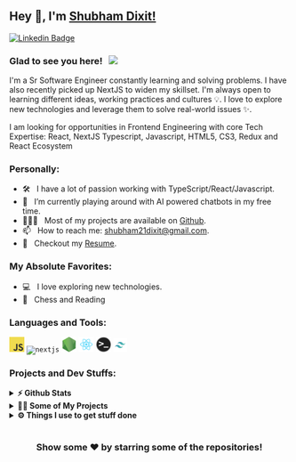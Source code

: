 ## Hey 👋, I'm [Shubham Dixit!](https://github.com/shubham43MP/)

[![Linkedin Badge](https://img.shields.io/badge/-LinkedIn-0e76a8?style=flat-square&logo=Linkedin&logoColor=white)](https://www.linkedin.com/in/shubham-dixit-918888148/)

### Glad to see you here! &nbsp; ![](https://visitor-badge.glitch.me/badge?page_id=mkimbo.mkimbo&style=flat-square&color=0088cc)

I'm a Sr Software Engineer constantly learning and solving problems. I have also recently picked up NextJS to widen my skillset. I'm always open to learning different ideas, working practices and cultures 💡. I love to explore new technologies and leverage them to solve real-world issues ✨.

I am looking for opportunities in Frontend Engineering with core Tech Expertise: React, NextJS Typescript, Javascript, HTML5, CS3, Redux and React Ecosystem

### Personally:

- 🛠 &nbsp; I have a lot of passion working with TypeScript/React/Javascript.
- 🚀 &nbsp; I’m currently playing around with AI powered chatbots in my free time.
- 👨🏻‍💻 &nbsp; Most of my projects are available on [Github](https://github.com/shubham43MP).
- 📫 &nbsp; How to reach me: shubham21dixit@gmail.com.
- 📝 &nbsp; Checkout my [Resume](https://drive.google.com/file/d/1JCxzmbIiOvpbfYiJcHM-8y_URSzPlLys/view?usp=sharing).

### My Absolute Favorites:

- 💻 &nbsp; I love exploring new technologies.
- 🍕 &nbsp; Chess and Reading

### Languages and Tools:

<code><img height="27" src="https://raw.githubusercontent.com/github/explore/80688e429a7d4ef2fca1e82350fe8e3517d3494d/topics/javascript/javascript.png" alt="javascript"></code>
<code><img height="25" src="https://assets.vercel.com/image/upload/v1662130559/nextjs/Icon_light_background.png" alt="nextjs"></code>
<code><img height="27" src="https://raw.githubusercontent.com/github/explore/80688e429a7d4ef2fca1e82350fe8e3517d3494d/topics/nodejs/nodejs.png" alt="nodejs"></code>
<code><img height="27" src="https://raw.githubusercontent.com/github/explore/80688e429a7d4ef2fca1e82350fe8e3517d3494d/topics/react/react.png" alt="react"></code>
<code><img height="27" src="https://raw.githubusercontent.com/github/explore/80688e429a7d4ef2fca1e82350fe8e3517d3494d/topics/terminal/terminal.png" alt="terminal"></code>
<code><img height="25" src="https://raw.githubusercontent.com/github/explore/80688e429a7d4ef2fca1e82350fe8e3517d3494d/topics/tailwind/tailwind.png" alt="tailwind"></code>

### Projects and Dev Stuffs:

<details>	
  <summary><b>⚡ Github Stats</b></summary>

<img height="180em" src="https://github-readme-stats.vercel.app/api?username=shubham43MP&show_icons=true&hide_border=true" />
<img height="180em" src="https://github-readme-stats.vercel.app/api/top-langs/?username=shubham43MP&exclude_repo=KNN-Image-Classification&show_icons=true&hide_border=true&layout=compact&langs_count=8"/>
<img height="180em" src="[https://github-readme-stats.vercel.app/api/top-langs/?username=shubham43MP&exclude_repo=KNN-Image-Classification&show_icons=true&hide_border=true&layout=compact&langs_count=8](https://git.io/streak-stats"><img src="https://github-readme-streak-stats.herokuapp.com?user=shubham43MP)"/>

</details>

<details>
  <summary><b>🧑‍🚀 Some of My Projects</b></summary>

  <br />
  <table>
    <thead align="center">
      <tr border: none;>
        <td><b>💻 Projects</b></td>
        <td><b>🌟 Stars</b></td>
        <td><b>🍴 Forks</b></td>
        <td><b>🐛 Issues</b></td>
        <td><b>🔔 Pull Requests</b></td>
        <td><b>👨‍💻 Language</b></td>
      </tr>
    </thead>
    <tbody>
	    <tr>
	      <td><a href="https://github.com/shubham43MP/smaply-persona-test/"><b>🚀Live Persona Editor Test Case</b></a></td>
        <td><img alt="Stars" src="https://img.shields.io/github/stars/shubham43MP/smaply-persona-test?style=flat-square&labelColor=343b41"/></td>
        <td><img alt="Forks" src="https://img.shields.io/github/forks/shubham43MP/smaply-persona-test?style=flat-square&labelColor=343b41"/></td>
        <td><img alt="Issues" src="https://img.shields.io/github/issues/shubham43MP/smaply-persona-test?style=flat-square"/></td>
        <td><img alt="Pull Requests" src="https://img.shields.io/github/issues-pr/shubham43MP/smaply-persona-test?style=flat-square"/></td>
        <td><img alt="Language" src="https://img.shields.io/github/languages/top/shubham43MP/smaply-persona-test?label=javascript&style=flat-square"/></td> 
      </tr>
      <tr>
       <tr>
	      <td><a href="https://github.com/shubham43MP/tara-series"><b>🚀 Tara Series Astro App/b></a></td>
        <td><img alt="Stars" src="https://img.shields.io/github/stars/shubham43MP/tara-series?style=flat-square&labelColor=343b41"/></td>
        <td><img alt="Forks" src="https://img.shields.io/github/forks/shubham43MP/tara-series?style=flat-square&labelColor=343b41"/></td>
        <td><img alt="Issues" src="https://img.shields.io/github/issues/shubham43MP/tara-series?style=flat-square"/></td>
        <td><img alt="Pull Requests" src="https://img.shields.io/github/issues-pr/shubham43MP/tara-series?style=flat-square"/></td>
        <td><img alt="Language" src="https://img.shields.io/github/languages/top/shubham43MP/tara-series?label=javascript&style=flat-square"/></td>
      </tr>
      <tr>
	      <td><a href="https://github.com/shubham43MP/cowin-vaccine-notifier-poc"><b>🚀 Vaccine Notifier POC</b></a></td>
        <td><img alt="Stars" src="https://img.shields.io/github/stars/shubham43MP/cowin-vaccine-notifier-poc?style=flat-square&labelColor=343b41"/></td>
        <td><img alt="Forks" src="https://img.shields.io/github/forks/shubham43MP/cowin-vaccine-notifier-poc?style=flat-square&labelColor=343b41"/></td>
        <td><img alt="Issues" src="https://img.shields.io/github/issues/shubham43MP/cowin-vaccine-notifier-poc?style=flat-square"/></td>
        <td><img alt="Pull Requests" src="https://img.shields.io/github/issues-pr/shubham43MP/cowin-vaccine-notifier-poc?style=flat-square"/></td>
        <td><img alt="Language" src="https://img.shields.io/github/languages/top/shubham43MP/cowin-vaccine-notifier-poc?label=javascript&style=flat-square"/></td> 
      </tr>
     
      
      
    </tbody>
  </table>
  <br />
</details>
 
<details>	
  <br />
  <summary><b>⚙️ Things I use to get stuff done</b></summary>
  	<ul>
  	    <li><b>OS:</b> Ubuntu 22, MacOS</li>
	    <li><b>Desktop: </b>Dell</li>
  	    <li><b>Browser: </b> Google Chrome, Firefox, Safari</li>
	    <li><b>Code Editor:</b> VSCode</li>
	    <li><b>To Stay Updated:</b> Dev.to, Medium and Twitter</li>
	    <br />
	</ul>	
</details>

#

<div align="center">

### Show some ❤️ by starring some of the repositories!

</div>
